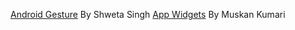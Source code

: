 [Android Gesture](https://medium.com/@wsnow5711/android-gesture-b4a0d8dda639) By Shweta Singh
[App Widgets](https://medium.com/@muskan2001july/app-widgets-2c9c877ea94c) By Muskan Kumari
